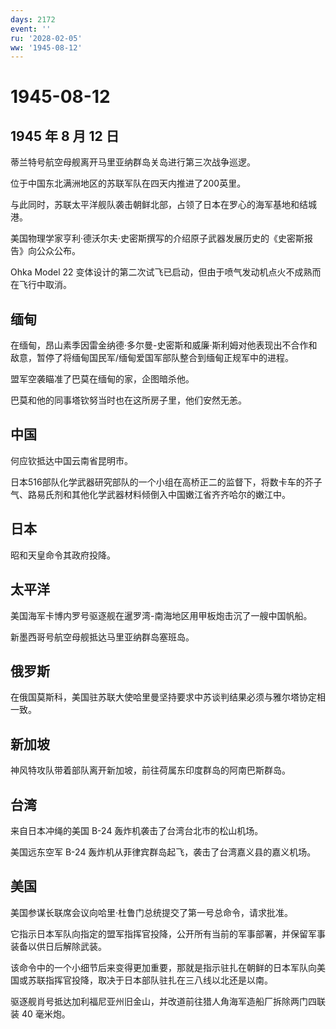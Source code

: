 ```yaml
---
days: 2172
event: ''
ru: '2028-02-05'
ww: '1945-08-12'
---
```


# 1945-08-12

## 1945 年 8 月 12 日

蒂兰特号航空母舰离开马里亚纳群岛关岛进行第三次战争巡逻。

位于中国东北满洲地区的苏联军队在四天内推进了200英里。

与此同时，苏联太平洋舰队袭击朝鲜北部，占领了日本在罗心的海军基地和结城港。

美国物理学家亨利·德沃尔夫·史密斯撰写的介绍原子武器发展历史的《史密斯报告》向公众公布。

Ohka Model 22
变体设计的第二次试飞已启动，但由于喷气发动机点火不成熟而在飞行中取消。

## 缅甸

在缅甸，昂山素季因雷金纳德·多尔曼-史密斯和威廉·斯利姆对他表现出不合作和敌意，暂停了将缅甸国民军/缅甸爱国军部队整合到缅甸正规军中的进程。

盟军空袭瞄准了巴莫在缅甸的家，企图暗杀他。

巴莫和他的同事塔钦努当时也在这所房子里，他们安然无恙。

## 中国

何应钦抵达中国云南省昆明市。

日本516部队化学武器研究部队的一个小组在高桥正二的监督下，将数卡车的芥子气、路易氏剂和其他化学武器材料倾倒入中国嫩江省齐齐哈尔的嫩江中。

## 日本

昭和天皇命令其政府投降。

## 太平洋

美国海军卡博内罗号驱逐舰在暹罗湾-南海地区用甲板炮击沉了一艘中国帆船。

新墨西哥号航空母舰抵达马里亚纳群岛塞班岛。

## 俄罗斯

在俄国莫斯科，美国驻苏联大使哈里曼坚持要求中苏谈判结果必须与雅尔塔协定相一致。

## 新加坡

神风特攻队带着部队离开新加坡，前往荷属东印度群岛的阿南巴斯群岛。

## 台湾

来自日本冲绳的美国 B-24 轰炸机袭击了台湾台北市的松山机场。

美国远东空军 B-24 轰炸机从菲律宾群岛起飞，袭击了台湾嘉义县的嘉义机场。

## 美国

美国参谋长联席会议向哈里·杜鲁门总统提交了第一号总命令，请求批准。

它指示日本军队向指定的盟军指挥官投降，公开所有当前的军事部署，并保留军事装备以供日后解除武装。

该命令中的一个小细节后来变得更加重要，那就是指示驻扎在朝鲜的日本军队向美国或苏联指挥官投降，取决于日本部队驻扎在三八线以北还是以南。

驱逐舰肖号抵达加利福尼亚州旧金山，并改道前往猎人角海军造船厂拆除两门四联装
40 毫米炮。